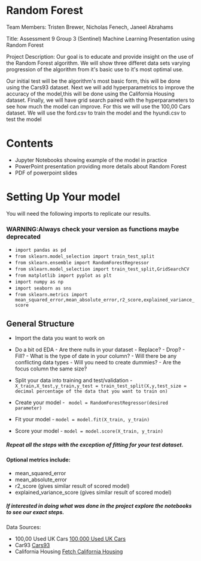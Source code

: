# Random Forest

Team Members: Tristen Brewer, Nicholas Fenech, Janeel Abrahams

Title: Assessment 9 Group 3 (Sentinel) Machine Learning Presentation using Random Forest 

Project Description: Our goal is to  educate and provide insight on the use of the Random Forest algorithm. We will show three differet data sets varying progression of the algorithm from it's basic use to it's most optimal use. 

Our initial test will be the algorithm's most basic form, this will be done using the Cars93 dataset. Next we will add hyperparametrics to improve the accuracy of the model,this will be done using the California Housing dataset. Finally, we will have grid search paired with the hyperparameters to see how much the model can improve. For this we will use the 100,00 Cars dataset. We will use the ford.csv to train the model and the hyundi.csv to test the model


# Contents
- Jupyter Notebooks showing example of the model in practice
- PowerPoint presentation providing more details about Random Forest
- PDF of powerpoint slides

# Setting Up Your model

You will need the following imports to replicate our results. 
### WARNING:Always check your version as functions maybe deprecated 

- `import pandas as pd`
- `from sklearn.model_selection import train_test_split`
- `from sklearn.ensemble import RandomForestRegressor`
- `from sklearn.model_selection import train_test_split,GridSearchCV`
- `from matplotlib import pyplot as plt`
- `import numpy as np`
- `import seaborn as sns`
- `from sklearn.metrics import mean_squared_error,mean_absolute_error,r2_score,explained_variance_score`

## General Structure
- Import the data you want to work on
- Do a bit od EDA
      - Are there nulls in your dataset
            - Replace?
            - Drop?
            - Fill?
      - What is the type of date in your column?
          - Will there be any conflicting data types
          - Will you need to create dummies?
      - Are the focus column the same size?
- Split your data into training and test/validation
      - `X_train,X_test,y_train,y_test = train_test_split(X,y,test_size = decimal percentage of the data that you want to train on)`
     
- Create your model
      -  ` model = RandomForestRegressor(desired parameter)`
- Fit your model
      - `model = model.fit(X_train, y_train)`
- Score your model
      - `model = model.score(X_train, y_train)`
        
##### Repeat all the steps with the exception of fitting for your test dataset.

#### Optional metrics include:
- mean_squared_error
- mean_absolute_error
- r2_score (gives similar result of scored model)
- explained_variance_score (gives similar result of scored model)


##### If interested in doing what was done in the project explore the notebooks to see our exact steps.






Data Sources:  
 - 100,00 Used UK Cars [100,000 Used UK Cars](https://www.kaggle.com/datasets/adityadesai13/used-car-dataset-ford-and-mercedes?select=audi.csv)
 - Car93 [Cars93](https://www.kaggle.com/datasets/anand0427/cars93)
 -  California Housing [Fetch California Housing](https://scikit-learn.org/stable/modules/generated/sklearn.datasets.fetch_california_housing.html)


